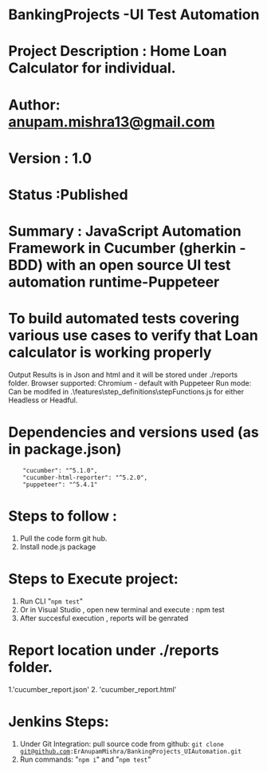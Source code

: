 # BankingProjects -UI Test Automation
# Project Description : Home Loan Calculator for individual. 
# Author: anupam.mishra13@gmail.com
# Version : 1.0
# Status :Published
# Summary : JavaScript Automation Framework in Cucumber (gherkin - BDD) with an open source UI test automation runtime-Puppeteer
# To build automated tests covering various use cases to verify that Loan calculator is working properly
 
Output Results is in Json and html and it will be stored under ./reports folder.
Browser supported: Chromium - default with Puppeteer
Run mode: Can be modifed in .\features\step_definitions\stepFunctions.js for either Headless or Headful.
# Dependencies and versions used (as in package.json)
        "cucumber": "^5.1.0",
        "cucumber-html-reporter": "^5.2.0",
        "puppeteer": "^5.4.1"

# Steps to follow :
 1. Pull the code form git hub.
 2. Install node.js package
 
 # Steps to Execute project:
 1. Run CLI "<code>npm test</code>"
 2. Or in Visual Studio , open new terminal and execute : npm test
 3. After succesful execution , reports will be genrated 
 
 # Report location  under ./reports folder.  
 1.'cucumber_report.json' 
 2. 'cucumber_report.html' 

 # Jenkins Steps:
 1. Under Git Integration: pull source code from github:
<code>git clone git@github.com:ErAnupamMishra/BankingProjects_UIAutomation.git </code>
2. Run commands: "<code>npm i</code>" and "<code>npm test</code>"


 
 

